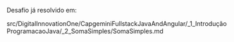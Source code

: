 Desafio já resolvido em:

src/DigitalInnovationOne/CapgeminiFullstackJavaAndAngular/_1_IntroduçãoProgramacaoJava/_2_SomaSimples/SomaSimples.md